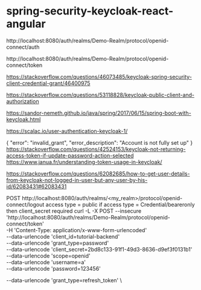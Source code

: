 # spring-security-keycloak-react-angular

http://localhost:8080/auth/realms/Demo-Realm/protocol/openid-connect/auth

http://localhost:8080/auth/realms/Demo-Realm/protocol/openid-connect/token

https://stackoverflow.com/questions/46073485/keycloak-spring-security-client-credential-grant/46400975

https://stackoverflow.com/questions/53118828/keycloak-public-client-and-authorization

https://sandor-nemeth.github.io/java/spring/2017/06/15/spring-boot-with-keycloak.html

https://scalac.io/user-authentication-keycloak-1/

{ "error": "invalid_grant", "error_description": "Account is not fully set up" }
https://stackoverflow.com/questions/42524153/keycloak-not-returning-access-token-if-update-password-action-selected
https://www.janua.fr/understanding-token-usage-in-keycloak/

https://stackoverflow.com/questions/62082685/how-to-get-user-details-from-keycloak-not-logged-in-user-but-any-user-by-his-id/62083431#62083431

POST http://localhost:8080/auth/realms/<my_realm>/protocol/openid-connect/logout
access type = public
if access type = Credential/beareronly then client_secret required
curl -L -X POST  --insecure 'http://localhost:8080/auth/realms/Demo-Realm/protocol/openid-connect/token' \
-H 'Content-Type: application/x-www-form-urlencoded' \
--data-urlencode 'client_id=tutorial-backend' \
--data-urlencode 'grant_type=password' \
--data-urlencode 'client_secret=2bd8c133-91f1-49d3-8636-d9ef3f0131b1' \
--data-urlencode 'scope=openid' \
--data-urlencode 'username=a' \
--data-urlencode 'password=123456'

--data-urlencode 'grant_type=refresh_token' \
